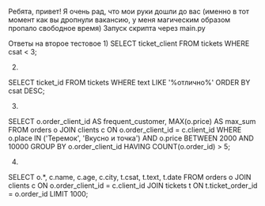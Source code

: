 Ребята, привет!
Я очень рад, что мои руки дошли до вас (именно в тот момент как вы дропнули вакансию, у меня магическим образом пропало свободное время)
Запуск скрипта через main.py

Ответы на второе тестовое
1)
SELECT ticket_client
FROM tickets
WHERE csat < 3;

2)
SELECT ticket_id
FROM tickets
WHERE text LIKE '%отлично%'
ORDER BY csat DESC;

3)
SELECT 
    o.order_client_id AS frequent_customer, 
    MAX(o.price) AS max_sum
FROM 
    orders o
JOIN 
    clients c ON o.order_client_id = c.client_id
WHERE 
    o.place IN ('Теремок', 'Вкусно и точка') 
    AND o.price BETWEEN 2000 AND 10000
GROUP BY 
    o.order_client_id
HAVING 
    COUNT(o.order_id) > 5;

4)
SELECT 
    o.*, 
    c.name, 
    c.age, 
    c.city, 
    t.csat, 
    t.text, 
    t.date
FROM 
    orders o
JOIN 
    clients c ON o.order_client_id = c.client_id
JOIN 
    tickets t ON t.ticket_order_id = o.order_id
LIMIT 1000;
